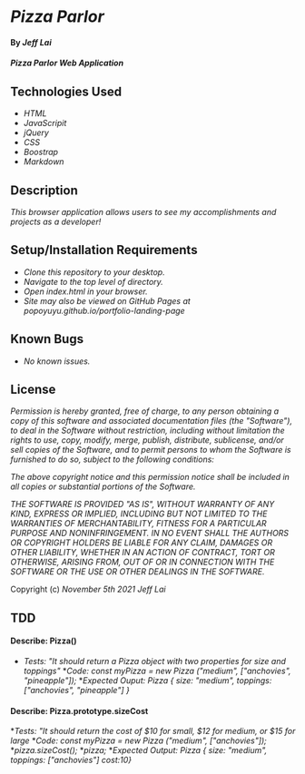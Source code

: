 # _Pizza Parlor_

#### By _**Jeff Lai**_

#### _Pizza Parlor Web Application_

## Technologies Used

* _HTML_
* _JavaScripit_
* _jQuery_
* _CSS_
* _Boostrap_
* _Markdown_

## Description

_This browser application allows users to see my accomplishments and projects as a developer!_

## Setup/Installation Requirements

* _Clone this repository to your desktop._
* _Navigate to the top level of directory._
* _Open index.html in your browser._
* _Site may also be viewed on GitHub Pages at popoyuyu.github.io/portfolio-landing-page_



## Known Bugs

* _No known issues._

## License

_Permission is hereby granted, free of charge, to any person obtaining a copy
of this software and associated documentation files (the "Software"), to deal
in the Software without restriction, including without limitation the rights
to use, copy, modify, merge, publish, distribute, sublicense, and/or sell
copies of the Software, and to permit persons to whom the Software is
furnished to do so, subject to the following conditions:_

_The above copyright notice and this permission notice shall be included in all
copies or substantial portions of the Software._

_THE SOFTWARE IS PROVIDED "AS IS", WITHOUT WARRANTY OF ANY KIND, EXPRESS OR
IMPLIED, INCLUDING BUT NOT LIMITED TO THE WARRANTIES OF MERCHANTABILITY,
FITNESS FOR A PARTICULAR PURPOSE AND NONINFRINGEMENT. IN NO EVENT SHALL THE
AUTHORS OR COPYRIGHT HOLDERS BE LIABLE FOR ANY CLAIM, DAMAGES OR OTHER
LIABILITY, WHETHER IN AN ACTION OF CONTRACT, TORT OR OTHERWISE, ARISING FROM,
OUT OF OR IN CONNECTION WITH THE SOFTWARE OR THE USE OR OTHER DEALINGS IN THE
SOFTWARE._


Copyright (c) _November 5th 2021_ _Jeff Lai_


## TDD

#### Describe: Pizza()

* _Tests: "It should return a Pizza object with two properties for size and toppings"_
*_Code: const myPizza = new Pizza ("medium", ["anchovies", "pineapple"]);_
*_Expected Ouput: Pizza { size: "medium", toppings: ["anchovies", "pineapple"] }_

#### Describe: Pizza.prototype.sizeCost
*_Tests: "It should return the cost of $10 for small, $12 for medium, or $15 for large_
*_Code: const myPizza = new Pizza ("medium", ["anchovies"]);_
        *_pizza.sizeCost();_
        *_pizza;_
*_Expected Output: Pizza { size: "medium", toppings: ["anchovies"] cost:10}_
